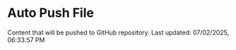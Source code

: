 # Auto Push File

Content that will be pushed to GitHub repository.
Last updated: 07/02/2025, 06:33:57 PM